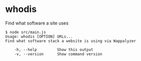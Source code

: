 # whodis
Find what software a site uses

```
$ node src/main.js
Usage: whodis [OPTION] URLs...
Find what software stack a website is using via Wappalyzer

    -h, --help         Show this output
    -v, --version      Show command version
```
